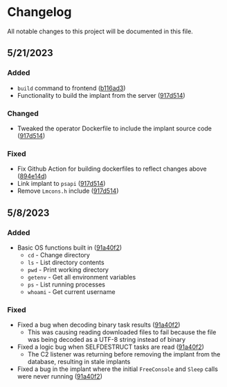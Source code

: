 # Changelog

All notable changes to this project will be documented in this file.

## 5/21/2023

### Added

* `build` command to frontend ([b116ad3](https://github.com/cbrnrd/maliketh/commit/b116ad390120eee94d87ec313d1728a2f2244289))
* Functionality to build the implant from the server ([917d514](https://github.com/cbrnrd/maliketh/commit/917d514fc6075cc15d0e45b4a1a546e6217e4139))

### Changed

* Tweaked the operator Dockerfile to include the implant source code ([917d514](https://github.com/cbrnrd/maliketh/commit/917d514fc6075cc15d0e45b4a1a546e6217e4139))

### Fixed

* Fix Github Action for building dockerfiles to reflect changes above ([894e14d](https://github.com/cbrnrd/maliketh/commit/894e14d79e4b826e6fcdece988f21d35daf09dd6))
* Link implant to `psapi` ([917d514](https://github.com/cbrnrd/maliketh/commit/917d514fc6075cc15d0e45b4a1a546e6217e4139))
* Remove `Lmcons.h` include ([917d514](https://github.com/cbrnrd/maliketh/commit/917d514fc6075cc15d0e45b4a1a546e6217e4139))

## 5/8/2023

### Added

* Basic OS functions built in ([91a40f2](https://github.com/cbrnrd/maliketh/commit/91a40f2ba1cded5a025004a6143578fa84baec66))
  * `cd` - Change directory
  * `ls` - List directory contents
  * `pwd` - Print working directory
  * `getenv` - Get all environment variables
  * `ps` - List running processes
  * `whoami` - Get current username

### Fixed

* Fixed a bug when decoding binary task results ([91a40f2](https://github.com/cbrnrd/maliketh/commit/91a40f2ba1cded5a025004a6143578fa84baec66))
  * This was causing reading downloaded files to fail because the file was being decoded as a UTF-8 string instead of binary
* Fixed a logic bug when SELFDESTRUCT tasks are read ([91a40f2](https://github.com/cbrnrd/maliketh/commit/91a40f2ba1cded5a025004a6143578fa84baec66))
  * The C2 listener was returning before removing the implant from the database, resulting in stale implants
* Fixed a bug in the implant where the initial `FreeConsole` and `Sleep` calls were never running ([91a40f2](https://github.com/cbrnrd/maliketh/commit/91a40f2ba1cded5a025004a6143578fa84baec66))
